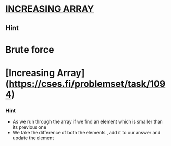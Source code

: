 
# [INCREASING ARRAY](https://cses.fi/problemset/task/1094)
## Hint
Brute force
=======
# [Increasing Array] (https://cses.fi/problemset/task/1094)
### Hint
* As we run through the array if we find an element which is smaller than its previous one
* We take the difference of both the elements , add it to our answer and update the element

